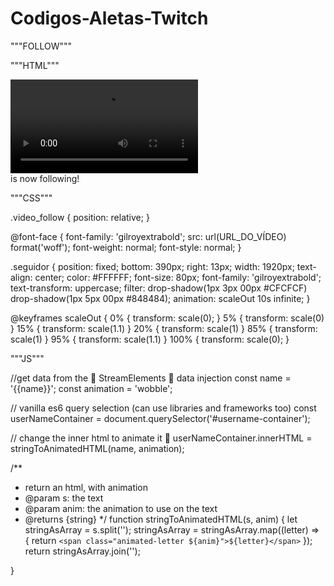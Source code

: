 # Codigos-Aletas-Twitch
"""FOLLOW"""

"""HTML"""

<div class="text-container">
    <div class="image-container">
        <video class="video_follow" autoplay src="https://cdn.streamelements.com/uploads/b49ec184-b19b-4cde-8751-8d10aca98453.webm"
               type="video/webm">
    </div>
    <div>
        <div class="awsome-text-container">
            <span class="seguidor" id="username-container"></span>
            is now following!
            <br>
        </div>
    </div>
</div>







"""CSS"""

.video_follow {
  position: relative;
}

@font-face {
    font-family: 'gilroyextrabold';
    src: url(URL_DO_VÍDEO) format('woff');
    font-weight: normal;
    font-style: normal;
}

.seguidor {
  position: fixed;
  bottom: 390px;
  right: 13px;
  width: 1920px;
  text-align: center;
  color: #FFFFFF;
  font-size: 80px;
  font-family: 'gilroyextrabold';
  text-transform: uppercase;
  filter: drop-shadow(1px 3px 00px #CFCFCF) drop-shadow(1px 5px 00px #848484);
  animation: scaleOut 10s infinite;
}

@keyframes scaleOut {
  0% { 
    transform: scale(0);
  }
  5% {
    transform: scale(0)
  }
  15% {
    transform: scale(1.1)
  }
  20% {
    transform: scale(1)
  }
  85% {
    transform: scale(1)
  }
  95% {
    transform: scale(1.1)
  }
  100% { 
    transform: scale(0);
  }






"""JS"""

//get data from the 🤟 StreamElements 🤟 data injection
const name = '{{name}}';
const animation = 'wobble';

// vanilla es6 query selection (can use libraries and frameworks too)
const userNameContainer = document.querySelector('#username-container');

// change the inner html to animate it 🤪
userNameContainer.innerHTML = stringToAnimatedHTML(name, animation);

/**
 * return an html, with animation
 * @param s: the text
 * @param anim: the animation to use on the text
 * @returns {string}
 */
function stringToAnimatedHTML(s, anim) {
    let stringAsArray = s.split('');
    stringAsArray = stringAsArray.map((letter) => {
        return `<span class="animated-letter ${anim}">${letter}</span>`
    });
    return stringAsArray.join('');

}

